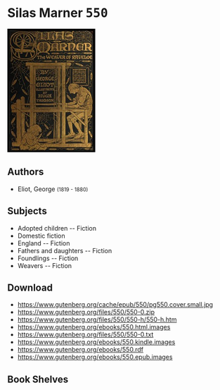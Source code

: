 # Silas Marner <kbd>550</kbd>

![](./cover.medium.jpg "")

## Authors


 - Eliot, George <small>(1819 - 1880)</small>

## Subjects


 - Adopted children -- Fiction
 - Domestic fiction
 - England -- Fiction
 - Fathers and daughters -- Fiction
 - Foundlings -- Fiction
 - Weavers -- Fiction

## Download


 - https://www.gutenberg.org/cache/epub/550/pg550.cover.small.jpg
 - https://www.gutenberg.org/files/550/550-0.zip
 - https://www.gutenberg.org/files/550/550-h/550-h.htm
 - https://www.gutenberg.org/ebooks/550.html.images
 - https://www.gutenberg.org/files/550/550-0.txt
 - https://www.gutenberg.org/ebooks/550.kindle.images
 - https://www.gutenberg.org/ebooks/550.rdf
 - https://www.gutenberg.org/ebooks/550.epub.images

## Book Shelves


